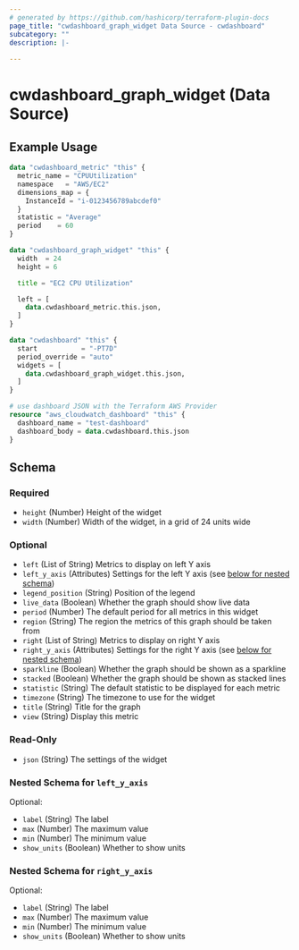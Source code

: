 ```yaml
---
# generated by https://github.com/hashicorp/terraform-plugin-docs
page_title: "cwdashboard_graph_widget Data Source - cwdashboard"
subcategory: ""
description: |-
  
---
```


# cwdashboard_graph_widget (Data Source)



## Example Usage

```terraform
data "cwdashboard_metric" "this" {
  metric_name = "CPUUtilization"
  namespace   = "AWS/EC2"
  dimensions_map = {
    InstanceId = "i-0123456789abcdef0"
  }
  statistic = "Average"
  period    = 60
}

data "cwdashboard_graph_widget" "this" {
  width  = 24
  height = 6

  title = "EC2 CPU Utilization"

  left = [
    data.cwdashboard_metric.this.json,
  ]
}

data "cwdashboard" "this" {
  start           = "-PT7D"
  period_override = "auto"
  widgets = [
    data.cwdashboard_graph_widget.this.json,
  ]
}

# use dashboard JSON with the Terraform AWS Provider
resource "aws_cloudwatch_dashboard" "this" {
  dashboard_name = "test-dashboard"
  dashboard_body = data.cwdashboard.this.json
}
```

<!-- schema generated by tfplugindocs -->
## Schema

### Required

- `height` (Number) Height of the widget
- `width` (Number) Width of the widget, in a grid of 24 units wide

### Optional

- `left` (List of String) Metrics to display on left Y axis
- `left_y_axis` (Attributes) Settings for the left Y axis (see [below for nested schema](#nestedatt--left_y_axis))
- `legend_position` (String) Position of the legend
- `live_data` (Boolean) Whether the graph should show live data
- `period` (Number) The default period for all metrics in this widget
- `region` (String) The region the metrics of this graph should be taken from
- `right` (List of String) Metrics to display on right Y axis
- `right_y_axis` (Attributes) Settings for the right Y axis (see [below for nested schema](#nestedatt--right_y_axis))
- `sparkline` (Boolean) Whether the graph should be shown as a sparkline
- `stacked` (Boolean) Whether the graph should be shown as stacked lines
- `statistic` (String) The default statistic to be displayed for each metric
- `timezone` (String) The timezone to use for the widget
- `title` (String) Title for the graph
- `view` (String) Display this metric

### Read-Only

- `json` (String) The settings of the widget

<a id="nestedatt--left_y_axis"></a>
### Nested Schema for `left_y_axis`

Optional:

- `label` (String) The label
- `max` (Number) The maximum value
- `min` (Number) The minimum value
- `show_units` (Boolean) Whether to show units


<a id="nestedatt--right_y_axis"></a>
### Nested Schema for `right_y_axis`

Optional:

- `label` (String) The label
- `max` (Number) The maximum value
- `min` (Number) The minimum value
- `show_units` (Boolean) Whether to show units
